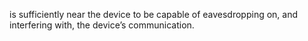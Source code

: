 is sufficiently near the device to be capable of eavesdropping on, and interfering with, the device’s communication.